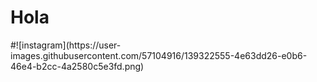 <h1>Hola</h1>
#![instagram](https://user-images.githubusercontent.com/57104916/139322555-4e63dd26-e0b6-46e4-b2cc-4a2580c5e3fd.png)
